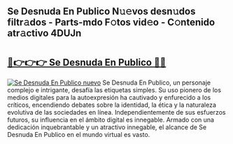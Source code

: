 ## Se Desnuda En Publico N𝚞𝚎vos desn𝚞dos filtr𝚊dos - Parts-mdo F𝚘tos vid𝚎o - C𝚘ntenido atr𝚊ctivo 4DUJn

# <h2><a href="http://mb16mci.tromn.icu/?c=Se+Desnuda+En+Publico">🔗👉👉👉 Se Desnuda En Publico 🔗🔗</a></h2>

[![Se Desnuda En Publico nuevo](https://i.imgur.com/pEAQMta.gif)](http://mb16mci.tromn.icu/?c=Se+Desnuda+En+Publico)
Se Desnuda En Publico, un personaje complejo e intrigante, desafía las etiquetas simples. Su uso pionero de los medios digitales para la autoexpresión ha cautivado y enfurecido a los críticos, encendiendo debates sobre la identidad, la ética y la naturaleza evolutiva de las sociedades en línea. Independientemente de sus esfuerzos futuros, su influencia en el ámbito digital es innegable. Armado con una dedicación inquebrantable y un atractivo innegable, el alcance de Se Desnuda En Publico en el mundo virtual es vasto.
